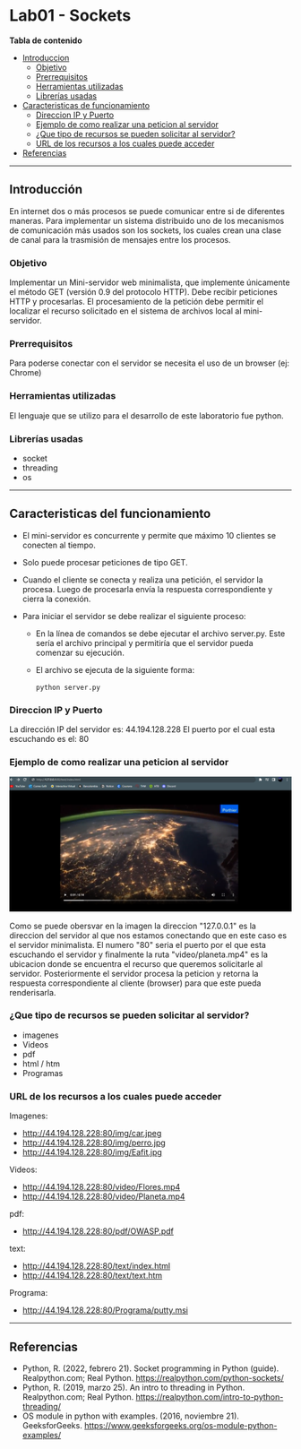 # Lab01 - Sockets 

**Tabla de contenido**

- [Introduccion](#introducción)
    - [Objetivo](#objetivo)
    - [Prerrequisitos](#prerrequisitos)
    - [Herramientas utilizadas](#herramientas-utilizadas)
    - [Librerías usadas](#librerias-usadas)
- [Caracteristicas de funcionamiento](#caracteristicas-del-funcionamiento)
    - [Direccion IP y Puerto](#direccion-ip-y-puerto)
    - [Ejemplo de como realizar una peticion al servidor](#ejemplo-de-como-realizar-una-peticion-al-servidor)
    - [¿Que tipo de recursos se pueden solicitar al servidor?](#¿que-tipo-de-recursos-se-pueden-solicitar-al-servidor)
    - [URL de los recursos a los cuales puede acceder](#url-de-los-recursos-a-los-cuales-puede-acceder)
- [Referencias](#referencias)
    
---
## **Introducción**
En internet dos o más procesos se puede comunicar entre si de diferentes maneras. Para implementar un sistema distribuido uno de los mecanismos de comunicación más usados son los sockets, los cuales crean una clase de canal para la trasmisión de mensajes entre los procesos.

### **Objetivo**

Implementar un Mini-servidor web minimalista, que implemente únicamente el método
GET (versión 0.9 del protocolo HTTP). Debe recibir peticiones HTTP y procesarlas. El
procesamiento de la petición debe permitir el localizar el recurso solicitado en el
sistema de archivos local al mini-servidor. 

### **Prerrequisitos**

Para poderse conectar con el servidor se necesita el uso de un browser (ej: Chrome)

### **Herramientas utilizadas**

El lenguaje que se utilizo para el desarrollo de este laboratorio fue python.

### **Librerías usadas**

- socket
- threading 
- os

---
## **Caracteristicas del funcionamiento**

- El mini-servidor es concurrente y permite que máximo 10 clientes se conecten al tiempo. 
- Solo puede procesar peticiones de tipo GET. 
- Cuando el cliente se conecta y realiza una petición, el servidor la procesa. Luego de procesarla envía la respuesta correspondiente y cierra la conexión. 
- Para iniciar el servidor se debe realizar el siguiente proceso:

    -  En la línea de comandos se debe ejecutar el archivo server.py. Este sería el archivo principal y permitiría que el servidor pueda comenzar su ejecución. 

    - El archivo se ejecuta de la siguiente forma:

        ```
        python server.py
        ```

### **Direccion IP y Puerto** 

La dirección IP del servidor es: 44.194.128.228
El puerto por el cual esta escuchando es el: 80

### **Ejemplo de como realizar una peticion al servidor**

![Image text](https://github.com/MiguelZapata04/Topicos_Telematica/blob/master/Laboratorios/Lab01/Captura.png)

Como se puede obersvar en la imagen la direccion "127.0.0.1" es la direccion del servidor al que nos estamos conectando que en este caso es el servidor minimalista. El numero "80" seria el puerto por el que esta escuchando el servidor y finalmente la ruta "video/planeta.mp4" es la ubicacion donde se encuentra el recurso que queremos solicitarle al servidor. Posteriormente el servidor procesa la peticion y retorna la respuesta correspondiente al cliente (browser) para que este pueda renderisarla. 

### **¿Que tipo de recursos se pueden solicitar al servidor?**

- imagenes
- Videos 
- pdf
- html / htm
- Programas 

### **URL de los recursos a los cuales puede acceder**

Imagenes:
- http://44.194.128.228:80/img/car.jpeg
- http://44.194.128.228:80/img/perro.jpg
- http://44.194.128.228:80/img/Eafit.jpg

Videos:
- http://44.194.128.228:80/video/Flores.mp4
- http://44.194.128.228:80/video/Planeta.mp4

pdf:
- http://44.194.128.228:80/pdf/OWASP.pdf

text:
- http://44.194.128.228:80/text/index.html
- http://44.194.128.228:80/text/text.htm

Programa:
- http://44.194.128.228:80/Programa/putty.msi

---

## **Referencias** 
- Python, R. (2022, febrero 21). Socket programming in Python (guide). Realpython.com; Real Python. https://realpython.com/python-sockets/
- Python, R. (2019, marzo 25). An intro to threading in Python. Realpython.com; Real Python. https://realpython.com/intro-to-python-threading/
- OS module in python with examples. (2016, noviembre 21). GeeksforGeeks. https://www.geeksforgeeks.org/os-module-python-examples/
